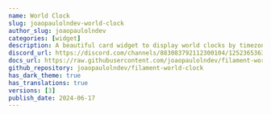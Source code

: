 ```yaml
---
name: World Clock
slug: joaopaulolndev-world-clock
author_slug: joaopaulolndev
categories: [widget]
description: A beautiful card widget to display world clocks by timezone.
discord_url: https://discord.com/channels/883083792112300104/1252365363769774100
docs_url: https://raw.githubusercontent.com/joaopaulolndev/filament-world-clock/main/README.md
github_repository: joaopaulolndev/filament-world-clock
has_dark_theme: true
has_translations: true
versions: [3]
publish_date: 2024-06-17
---
```

